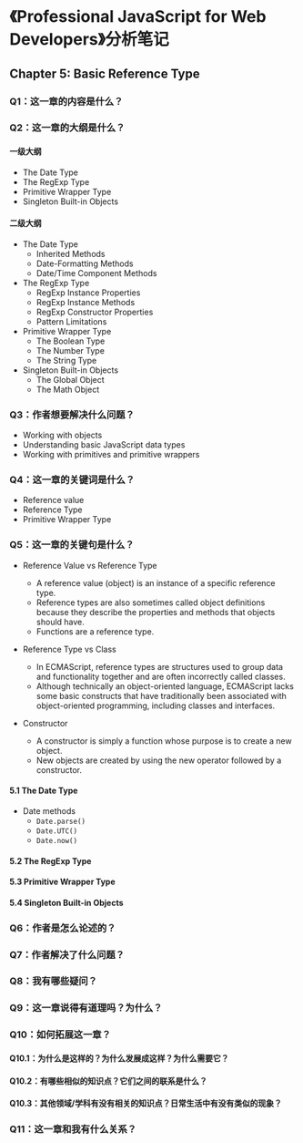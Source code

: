 # 《Professional JavaScript for Web Developers》分析笔记

## Chapter 5: Basic Reference Type

### Q1：这一章的内容是什么？

### Q2：这一章的大纲是什么？

#### 一级大纲

- The Date Type
- The RegExp Type
- Primitive Wrapper Type
- Singleton Built-in Objects

#### 二级大纲

- The Date Type
  - Inherited Methods
  - Date-Formatting Methods
  - Date/Time Component Methods
- The RegExp Type
  - RegExp Instance Properties
  - RegExp Instance Methods
  - RegExp Constructor Properties
  - Pattern Limitations
- Primitive Wrapper Type
  - The Boolean Type
  - The Number Type
  - The String Type
- Singleton Built-in Objects
  - The Global Object
  - The Math Object

### Q3：作者想要解决什么问题？

- Working with objects
- Understanding basic JavaScript data types
- Working with primitives and primitive wrappers

### Q4：这一章的关键词是什么？

- Reference value
- Reference Type
- Primitive Wrapper Type

### Q5：这一章的关键句是什么？

- Reference Value vs Reference Type
  - A reference value (object) is an instance of a specific reference type.
  - Reference types are also sometimes called object definitions
    because they describe the properties and methods that objects should have.
  - Functions are a reference type.

- Reference Type vs Class
  - In ECMAScript, reference types are structures used to group data and functionality together and are often incorrectly called classes.
  - Although technically an object-oriented language,
    ECMAScript lacks some basic constructs that have traditionally been associated with object-oriented programming,
    including classes and interfaces.

- Constructor
  - A constructor is simply a function whose purpose is to create a new object.
  - New objects are created by using the new operator followed by a constructor.

#### 5.1 The Date Type

- Date methods
  - `Date.parse()`
  - `Date.UTC()`
  - `Date.now()`

#### 5.2 The RegExp Type

#### 5.3 Primitive Wrapper Type

#### 5.4 Singleton Built-in Objects

### Q6：作者是怎么论述的？

### Q7：作者解决了什么问题？

### Q8：我有哪些疑问？

### Q9：这一章说得有道理吗？为什么？

### Q10：如何拓展这一章？

#### Q10.1：为什么是这样的？为什么发展成这样？为什么需要它？

#### Q10.2：有哪些相似的知识点？它们之间的联系是什么？

#### Q10.3：其他领域/学科有没有相关的知识点？日常生活中有没有类似的现象？

### Q11：这一章和我有什么关系？

